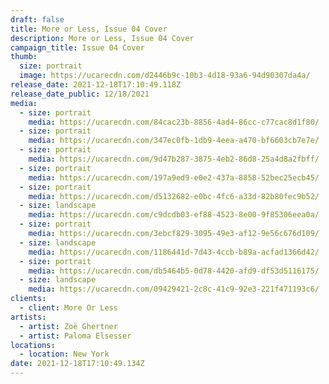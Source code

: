 ```yaml
---
draft: false
title: More or Less, Issue 04 Cover
description: More or Less, Issue 04 Cover
campaign_title: Issue 04 Cover
thumb:
  size: portrait
  image: https://ucarecdn.com/d2446b9c-10b3-4d18-93a6-94d90307da4a/
release_date: 2021-12-18T17:10:49.118Z
release_date_public: 12/18/2021
media:
  - size: portrait
    media: https://ucarecdn.com/84cac23b-8856-4ad4-86cc-c77cac8d1f80/
  - size: portrait
    media: https://ucarecdn.com/347ec0fb-1db9-4eea-a470-bf6603cb7e7e/
  - size: portrait
    media: https://ucarecdn.com/9d47b287-3875-4eb2-86d8-25a4d8a2fbff/
  - size: portrait
    media: https://ucarecdn.com/197a9ed9-e0e2-437a-8858-52bec25ecb45/
  - size: portrait
    media: https://ucarecdn.com/d5132682-e0bc-4fc6-a33d-82b80fec9b52/
  - size: landscape
    media: https://ucarecdn.com/c9dcdb03-ef88-4523-8e00-9f85306eea0a/
  - size: portrait
    media: https://ucarecdn.com/3ebcf829-3095-49e3-af12-9e56c676d109/
  - size: landscape
    media: https://ucarecdn.com/1186441d-7d43-4ccb-b89a-acfad1366d42/
  - size: portrait
    media: https://ucarecdn.com/db5464b5-0d78-4420-afd9-df53d5116175/
  - size: landscape
    media: https://ucarecdn.com/09429421-2c8c-41c9-92e3-221f471193c6/
clients:
  - client: More Or Less
artists:
  - artist: Zoë Ghertner
  - artist: Paloma Elsesser
locations:
  - location: New York
date: 2021-12-18T17:10:49.134Z
---
```

